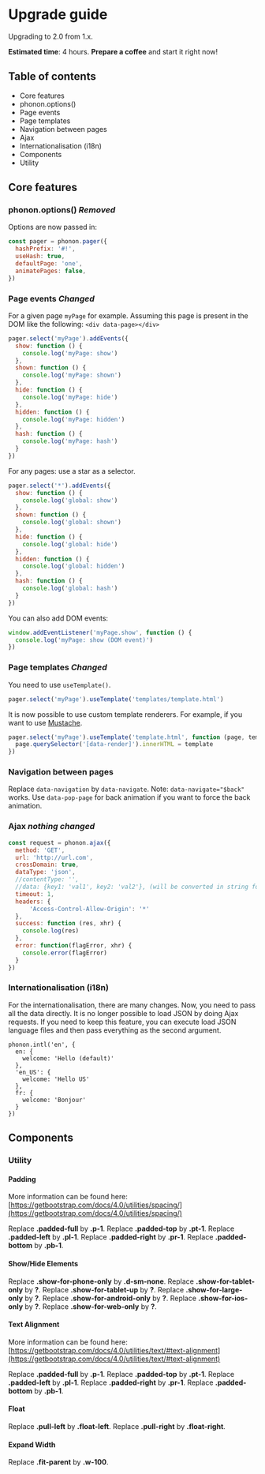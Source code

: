 # Upgrade guide

Upgrading to 2.0 from 1.x.

**Estimated time**: 4 hours.
**Prepare a coffee** and start it right now!

## Table of contents

* Core features
* phonon.options()
* Page events
* Page templates
* Navigation between pages
* Ajax
* Internationalisation (i18n)
* Components
* Utility

## Core features

### phonon.options() <i>Removed</i>

Options are now passed in:

```js
const pager = phonon.pager({
  hashPrefix: '#!',
  useHash: true,
  defaultPage: 'one',
  animatePages: false,
})
```

### Page events <i>Changed</i>

For a given page `myPage` for example.
Assuming this page is present in the DOM like the following: `<div data-page></div>`

```js
pager.select('myPage').addEvents({
  show: function () {
    console.log('myPage: show')
  },
  shown: function () {
    console.log('myPage: shown')
  },
  hide: function () {
    console.log('myPage: hide')
  },
  hidden: function () {
    console.log('myPage: hidden')
  },
  hash: function () {
    console.log('myPage: hash')
  }
})
```

For any pages: use a star as a selector.

```js
pager.select('*').addEvents({
  show: function () {
    console.log('global: show')
  },
  shown: function () {
    console.log('global: shown')
  },
  hide: function () {
    console.log('global: hide')
  },
  hidden: function () {
    console.log('global: hidden')
  },
  hash: function () {
    console.log('global: hash')
  }
})
```

You can also add DOM events:

```js
window.addEventListener('myPage.show', function () {
  console.log('myPage: show (DOM event)')
})
```

### Page templates <i>Changed</i>

You need to use `useTemplate()`.

```js
pager.select('myPage').useTemplate('templates/template.html')
```

It is now possible to use custom template renderers.
For example, if you want to use [Mustache](https://mustache.github.io).
```js
pager.select('myPage').useTemplate('template.html', function (page, template, elements) {
  page.querySelector('[data-render]').innerHTML = template
})
```

### Navigation between pages

Replace `data-navigation` by `data-navigate`.
Note: `data-navigate="$back"` works.
Use `data-pop-page` for back animation if you want to force the back animation.

### Ajax <i>nothing changed</i>

```js
const request = phonon.ajax({
  method: 'GET',
  url: 'http://url.com',
  crossDomain: true,
  dataType: 'json',
  //contentType: '',
  //data: {key1: 'val1', key2: 'val2'}, (will be converted in string format)
  timeout: 1,
  headers: {
      'Access-Control-Allow-Origin': '*'
  },
  success: function (res, xhr) {
    console.log(res)
  },
  error: function(flagError, xhr) {
    console.error(flagError)
  }
})
```

### Internationalisation (i18n)

For the internationalisation, there are many changes.
Now, you need to pass all the data directly.
It is no longer possible to load JSON by doing Ajax requests.
If you need to keep this feature, you can execute load JSON language files and then
pass everything as the second argument.

```
phonon.intl('en', {
  en: {
    welcome: 'Hello (default)'
  },
  'en_US': {
    welcome: 'Hello US'
  },
  fr: {
    welcome: 'Bonjour'
  }
})
```

## Components

### Utility

#### Padding

More information can be found here: [https://getbootstrap.com/docs/4.0/utilities/spacing/](https://getbootstrap.com/docs/4.0/utilities/spacing/)

Replace **.padded-full** by **.p-1**.
Replace **.padded-top** by **.pt-1**.
Replace **.padded-left** by **.pl-1**.
Replace **.padded-right** by **.pr-1**.
Replace **.padded-bottom** by **.pb-1**.

#### Show/Hide Elements

Replace **.show-for-phone-only** by **.d-sm-none**.
Replace **.show-for-tablet-only** by **?**.
Replace **.show-for-tablet-up** by **?**.
Replace **.show-for-large-only** by **?**.
Replace **.show-for-android-only** by **?**.
Replace **.show-for-ios-only** by **?**.
Replace **.show-for-web-only** by **?**.

#### Text Alignment

More information can be found here: [https://getbootstrap.com/docs/4.0/utilities/text/#text-alignment](https://getbootstrap.com/docs/4.0/utilities/text/#text-alignment)

Replace **.padded-full** by **.p-1**.
Replace **.padded-top** by **.pt-1**.
Replace **.padded-left** by **.pl-1**.
Replace **.padded-right** by **.pr-1**.
Replace **.padded-bottom** by **.pb-1**.

#### Float

Replace **.pull-left** by **.float-left**.
Replace **.pull-right** by **.float-right**.

#### Expand Width

Replace **.fit-parent** by **.w-100**.

